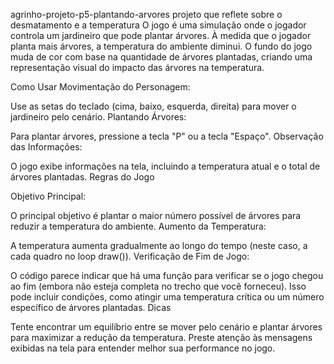 agrinho-projeto-p5-plantando-arvores projeto que reflete sobre o desmatamento e a temperatura O jogo é uma simulação onde o jogador controla um jardineiro que pode plantar árvores. À medida que o jogador planta mais árvores, a temperatura do ambiente diminui. O fundo do jogo muda de cor com base na quantidade de árvores plantadas, criando uma representação visual do impacto das árvores na temperatura.

Como Usar Movimentação do Personagem:

Use as setas do teclado (cima, baixo, esquerda, direita) para mover o jardineiro pelo cenário. Plantando Árvores:

Para plantar árvores, pressione a tecla "P" ou a tecla "Espaço". Observação das Informações:

O jogo exibe informações na tela, incluindo a temperatura atual e o total de árvores plantadas. Regras do Jogo

Objetivo Principal:

O principal objetivo é plantar o maior número possível de árvores para reduzir a temperatura do ambiente. Aumento da Temperatura:

A temperatura aumenta gradualmente ao longo do tempo (neste caso, a cada quadro no loop draw()). Verificação de Fim de Jogo:

O código parece indicar que há uma função para verificar se o jogo chegou ao fim (embora não esteja completa no trecho que você forneceu). Isso pode incluir condições, como atingir uma temperatura crítica ou um número específico de árvores plantadas. Dicas

Tente encontrar um equilíbrio entre se mover pelo cenário e plantar árvores para maximizar a redução da temperatura. Preste atenção às mensagens exibidas na tela para entender melhor sua performance no jogo.
